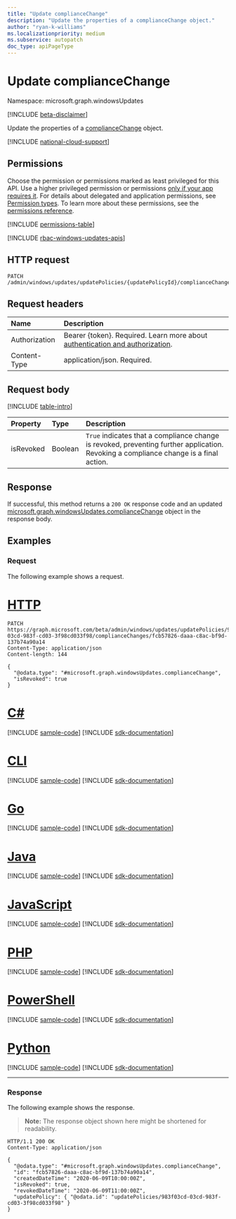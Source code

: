 ```yaml
---
title: "Update complianceChange"
description: "Update the properties of a complianceChange object."
author: "ryan-k-williams"
ms.localizationpriority: medium
ms.subservice: autopatch
doc_type: apiPageType
---
```


# Update complianceChange
Namespace: microsoft.graph.windowsUpdates

[!INCLUDE [beta-disclaimer](../../includes/beta-disclaimer.md)]

Update the properties of a [complianceChange](../resources/windowsupdates-compliancechange.md) object.

[!INCLUDE [national-cloud-support](../../includes/global-only.md)]

## Permissions
Choose the permission or permissions marked as least privileged for this API. Use a higher privileged permission or permissions [only if your app requires it](/graph/permissions-overview#best-practices-for-using-microsoft-graph-permissions). For details about delegated and application permissions, see [Permission types](/graph/permissions-overview#permission-types). To learn more about these permissions, see the [permissions reference](/graph/permissions-reference).

<!-- { "blockType": "permissions", "name": "windowsupdates_compliancechange_update" } -->
[!INCLUDE [permissions-table](../includes/permissions/windowsupdates-compliancechange-update-permissions.md)]

[!INCLUDE [rbac-windows-updates-apis](../includes/rbac-for-apis/rbac-windows-updates-apis.md)]

## HTTP request

<!-- {
  "blockType": "ignored"
}
-->
``` http
PATCH /admin/windows/updates/updatePolicies/{updatePolicyId}/complianceChanges/{complianceChangeId}
```

## Request headers
|Name|Description|
|:---|:---|
|Authorization|Bearer {token}. Required. Learn more about [authentication and authorization](/graph/auth/auth-concepts).|
|Content-Type|application/json. Required.|

## Request body

[!INCLUDE [table-intro](../../includes/update-property-table-intro.md)]

|Property|Type|Description|
|:---|:---|:---|
|isRevoked|Boolean|`True` indicates that a compliance change is revoked, preventing further application. Revoking a compliance change is a final action.|

## Response

If successful, this method returns a `200 OK` response code and an updated [microsoft.graph.windowsUpdates.complianceChange](../resources/windowsupdates-compliancechange.md) object in the response body.

## Examples

### Request
The following example shows a request.
# [HTTP](#tab/http)
<!-- {
  "blockType": "request",
  "name": "update_compliancechange",
  "@odata.type": "microsoft.graph.windowsUpdates.complianceChange"
}
-->
``` http
PATCH https://graph.microsoft.com/beta/admin/windows/updates/updatePolicies/983f03cd-03cd-983f-cd03-3f98cd033f98/complianceChanges/fcb57826-daaa-c8ac-bf9d-137b74a90a14
Content-Type: application/json
Content-length: 144

{
  "@odata.type": "#microsoft.graph.windowsUpdates.complianceChange",
  "isRevoked": true
}
```

# [C#](#tab/csharp)
[!INCLUDE [sample-code](../includes/snippets/csharp/update-compliancechange-csharp-snippets.md)]
[!INCLUDE [sdk-documentation](../includes/snippets/snippets-sdk-documentation-link.md)]

# [CLI](#tab/cli)
[!INCLUDE [sample-code](../includes/snippets/cli/update-compliancechange-cli-snippets.md)]
[!INCLUDE [sdk-documentation](../includes/snippets/snippets-sdk-documentation-link.md)]

# [Go](#tab/go)
[!INCLUDE [sample-code](../includes/snippets/go/update-compliancechange-go-snippets.md)]
[!INCLUDE [sdk-documentation](../includes/snippets/snippets-sdk-documentation-link.md)]

# [Java](#tab/java)
[!INCLUDE [sample-code](../includes/snippets/java/update-compliancechange-java-snippets.md)]
[!INCLUDE [sdk-documentation](../includes/snippets/snippets-sdk-documentation-link.md)]

# [JavaScript](#tab/javascript)
[!INCLUDE [sample-code](../includes/snippets/javascript/update-compliancechange-javascript-snippets.md)]
[!INCLUDE [sdk-documentation](../includes/snippets/snippets-sdk-documentation-link.md)]

# [PHP](#tab/php)
[!INCLUDE [sample-code](../includes/snippets/php/update-compliancechange-php-snippets.md)]
[!INCLUDE [sdk-documentation](../includes/snippets/snippets-sdk-documentation-link.md)]

# [PowerShell](#tab/powershell)
[!INCLUDE [sample-code](../includes/snippets/powershell/update-compliancechange-powershell-snippets.md)]
[!INCLUDE [sdk-documentation](../includes/snippets/snippets-sdk-documentation-link.md)]

# [Python](#tab/python)
[!INCLUDE [sample-code](../includes/snippets/python/update-compliancechange-python-snippets.md)]
[!INCLUDE [sdk-documentation](../includes/snippets/snippets-sdk-documentation-link.md)]

---

### Response
The following example shows the response.
>**Note:** The response object shown here might be shortened for readability.
<!-- {
  "blockType": "response",
  "truncated": true,
  "@odata.type": "microsoft.graph.windowsUpdates.complianceChange"
}
-->
``` http
HTTP/1.1 200 OK
Content-Type: application/json

{
  "@odata.type": "#microsoft.graph.windowsUpdates.complianceChange",
  "id": "fcb57826-daaa-c8ac-bf9d-137b74a90a14",
  "createdDateTime": "2020-06-09T10:00:00Z",
  "isRevoked": true,
  "revokedDateTime": "2020-06-09T11:00:00Z",
  "updatePolicy": { "@odata.id": "updatePolicies/983f03cd-03cd-983f-cd03-3f98cd033f98" }
}
```
